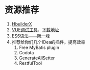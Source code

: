 # 资源推荐

1. [HbuilderX](https://www.dcloud.io/hbuilderx.html)
2. [VUE调试工具](https://www.cnblogs.com/chenhuichao/p/11039427.html)，[下载地址](https://gitee.com/mirrors/vue-devtools/tree/master/)
3. [ES6语法——阮一峰](https://es6.ruanyifeng.com/#docs/destructuring)
4. 推荐给你们几个IDea的插件，提高效率 
   1. Free MyBatis plugin 
   2. Codota 
   3. GenerateAllSetter
   4. RestfulTool